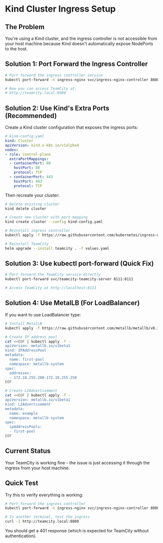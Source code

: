 # Kind Cluster Ingress Setup

## The Problem
You're using a Kind cluster, and the ingress controller is not accessible from your host machine because Kind doesn't automatically expose NodePorts to the host.

## Solution 1: Port Forward the Ingress Controller

```bash
# Port forward the ingress controller service
kubectl port-forward -n ingress-nginx svc/ingress-nginx-controller 8080:80

# Now you can access TeamCity at:
# http://teamcity.local:8080
```

## Solution 2: Use Kind's Extra Ports (Recommended)

Create a Kind cluster configuration that exposes the ingress ports:

```yaml
# kind-config.yaml
kind: Cluster
apiVersion: kind.x-k8s.io/v1alpha4
nodes:
- role: control-plane
  extraPortMappings:
  - containerPort: 80
    hostPort: 80
    protocol: TCP
  - containerPort: 443
    hostPort: 443
    protocol: TCP
```

Then recreate your cluster:

```bash
# Delete existing cluster
kind delete cluster

# Create new cluster with port mapping
kind create cluster --config kind-config.yaml

# Reinstall ingress controller
kubectl apply -f https://raw.githubusercontent.com/kubernetes/ingress-nginx/controller-v1.8.2/deploy/static/provider/cloud/deploy.yaml

# Reinstall TeamCity
helm upgrade --install teamcity . -f values.yaml
```

## Solution 3: Use kubectl port-forward (Quick Fix)

```bash
# Port forward the TeamCity service directly
kubectl port-forward svc/teamcity-teamcity-server 8111:8111

# Access TeamCity at http://localhost:8111
```

## Solution 4: Use MetalLB (For LoadBalancer)

If you want to use LoadBalancer type:

```bash
# Install MetalLB
kubectl apply -f https://raw.githubusercontent.com/metallb/metallb/v0.13.12/config/manifests/metallb-native.yaml

# Create IP address pool
cat <<EOF | kubectl apply -f -
apiVersion: metallb.io/v1beta1
kind: IPAddressPool
metadata:
  name: first-pool
  namespace: metallb-system
spec:
  addresses:
  - 172.18.255.200-172.18.255.250
EOF

# Create L2Advertisement
cat <<EOF | kubectl apply -f -
apiVersion: metallb.io/v1beta1
kind: L2Advertisement
metadata:
  name: example
  namespace: metallb-system
spec:
  ipAddressPools:
  - first-pool
EOF
```

## Current Status
Your TeamCity is working fine - the issue is just accessing it through the ingress from your host machine.

## Quick Test
Try this to verify everything is working:

```bash
# Port forward the ingress controller
kubectl port-forward -n ingress-nginx svc/ingress-nginx-controller 8080:80

# In another terminal, test the ingress
curl -I http://teamcity.local:8080
```

You should get a 401 response (which is expected for TeamCity without authentication). 
